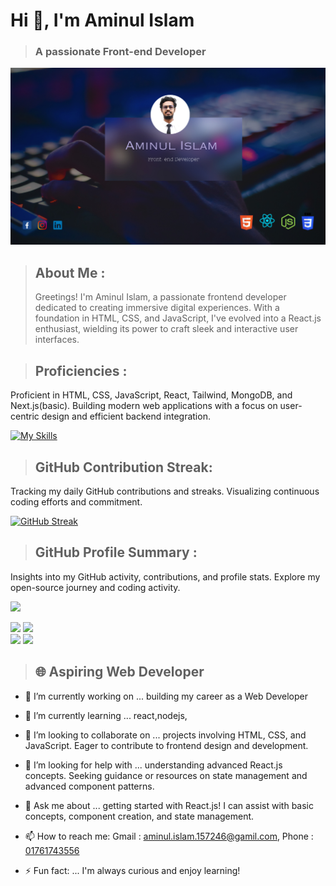 # Hi 👋, I'm Aminul Islam
  > ### A passionate Front-end Developer 

![Albuquerque, New Mexico](/images/githubBanner.png)

> ## About Me :
> Greetings! I'm Aminul Islam, a passionate frontend developer dedicated to creating immersive digital experiences. With a foundation in HTML, CSS, and JavaScript, I've evolved into a React.js enthusiast, wielding its power to craft sleek and interactive user interfaces.

> ## Proficiencies : 
Proficient in HTML, CSS, JavaScript, React, Tailwind, MongoDB, and Next.js(basic). Building modern web applications with a focus on user-centric design and efficient backend integration.


[![My Skills](https://skillicons.dev/icons?i=html,css,bootstrap,js,react,tailwind,nextjs,mongodb)](https://skillicons.dev)



> ## GitHub Contribution Streak:
Tracking my daily GitHub contributions and streaks. Visualizing continuous coding efforts and commitment.


[![GitHub Streak](https://github-readme-streak-stats.herokuapp.com?user=aminul157246&theme=tokyonight)](https://git.io/streak-stats)






> ## GitHub Profile Summary : 
Insights into my GitHub activity, contributions, and profile stats. Explore my open-source journey and coding activity.


![](http://github-profile-summary-cards.vercel.app/api/cards/profile-details?username=aminul157246&theme=tokyonight)


![](http://github-profile-summary-cards.vercel.app/api/cards/repos-per-language?username=aminul157246&theme=tokyonight)       ![](http://github-profile-summary-cards.vercel.app/api/cards/most-commit-language?username=aminul157246&theme=tokyonight)              
![](http://github-profile-summary-cards.vercel.app/api/cards/productive-time?username=aminul157246&theme=tokyonight&utcOffset=8)   ![](http://github-profile-summary-cards.vercel.app/api/cards/stats?username=aminul157246&theme=tokyonight)


> ## 🌐 Aspiring Web Developer


- 🔭 I’m currently working on ...   building my career as a Web Developer

- 🌱 I’m currently learning ...   react,nodejs,

- 👯 I’m looking to collaborate on ...    projects involving HTML, CSS, and JavaScript. Eager to contribute to frontend design and development.
 
- 🤔 I’m looking for help with ...   understanding advanced React.js concepts. Seeking guidance or resources on state management and advanced component patterns.
 
- 💬 Ask me about ...    getting started with React.js! I can assist with basic concepts, component creation, and state management.
  
- 📫 How to reach me: Gmail : aminul.islam.157246@gamil.com, Phone : <ins>01761743556 </ins>

- ⚡ Fun fact: ...  I'm always curious and enjoy learning!
  


